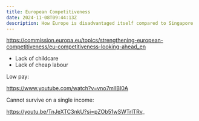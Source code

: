 ```yaml
---
title: European Competitiveness
date: 2024-11-08T09:44:13Z
description: How Europe is disadvantaged itself compared to Singapore
---
```


https://commission.europa.eu/topics/strengthening-european-competitiveness/eu-competitiveness-looking-ahead_en

* Lack of childcare
* Lack of cheap labour


Low pay:

https://www.youtube.com/watch?v=vno7mlIBI0A

Cannot survive on a single income:

https://youtu.be/TnJeXTC3nkU?si=pZOb51wSWTrlTRv_
